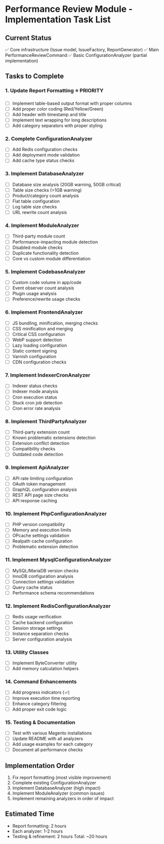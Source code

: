 # Performance Review Module - Implementation Task List

## Current Status
✅ Core infrastructure (Issue model, IssueFactory, ReportGenerator)
✅ Main PerformanceReviewCommand
✅ Basic ConfigurationAnalyzer (partial implementation)

## Tasks to Complete

### 1. Update Report Formatting ⭐ PRIORITY
- [ ] Implement table-based output format with proper columns
- [ ] Add proper color coding (Red/Yellow/Green)
- [ ] Add header with timestamp and title
- [ ] Implement text wrapping for long descriptions
- [ ] Add category separators with proper styling

### 2. Complete ConfigurationAnalyzer
- [ ] Add Redis configuration checks
- [ ] Add deployment mode validation
- [ ] Add cache type status checks

### 3. Implement DatabaseAnalyzer
- [ ] Database size analysis (20GB warning, 50GB critical)
- [ ] Table size checks (>1GB warning)
- [ ] Product/category count analysis
- [ ] Flat table configuration
- [ ] Log table size checks
- [ ] URL rewrite count analysis

### 4. Implement ModuleAnalyzer
- [ ] Third-party module count
- [ ] Performance-impacting module detection
- [ ] Disabled module checks
- [ ] Duplicate functionality detection
- [ ] Core vs custom module differentiation

### 5. Implement CodebaseAnalyzer
- [ ] Custom code volume in app/code
- [ ] Event observer count analysis
- [ ] Plugin usage analysis
- [ ] Preference/rewrite usage checks

### 6. Implement FrontendAnalyzer
- [ ] JS bundling, minification, merging checks
- [ ] CSS minification and merging
- [ ] Critical CSS configuration
- [ ] WebP support detection
- [ ] Lazy loading configuration
- [ ] Static content signing
- [ ] Varnish configuration
- [ ] CDN configuration checks

### 7. Implement IndexerCronAnalyzer
- [ ] Indexer status checks
- [ ] Indexer mode analysis
- [ ] Cron execution status
- [ ] Stuck cron job detection
- [ ] Cron error rate analysis

### 8. Implement ThirdPartyAnalyzer
- [ ] Third-party extension count
- [ ] Known problematic extensions detection
- [ ] Extension conflict detection
- [ ] Compatibility checks
- [ ] Outdated code detection

### 9. Implement ApiAnalyzer
- [ ] API rate limiting configuration
- [ ] OAuth token management
- [ ] GraphQL configuration analysis
- [ ] REST API page size checks
- [ ] API response caching

### 10. Implement PhpConfigurationAnalyzer
- [ ] PHP version compatibility
- [ ] Memory and execution limits
- [ ] OPcache settings validation
- [ ] Realpath cache configuration
- [ ] Problematic extension detection

### 11. Implement MysqlConfigurationAnalyzer
- [ ] MySQL/MariaDB version checks
- [ ] InnoDB configuration analysis
- [ ] Connection settings validation
- [ ] Query cache status
- [ ] Performance schema recommendations

### 12. Implement RedisConfigurationAnalyzer
- [ ] Redis usage verification
- [ ] Cache backend configuration
- [ ] Session storage settings
- [ ] Instance separation checks
- [ ] Server configuration analysis

### 13. Utility Classes
- [ ] Implement ByteConverter utility
- [ ] Add memory calculation helpers

### 14. Command Enhancements
- [ ] Add progress indicators (✓)
- [ ] Improve execution time reporting
- [ ] Enhance category filtering
- [ ] Add proper exit code logic

### 15. Testing & Documentation
- [ ] Test with various Magento installations
- [ ] Update README with all analyzers
- [ ] Add usage examples for each category
- [ ] Document all performance checks

## Implementation Order
1. Fix report formatting (most visible improvement)
2. Complete existing ConfigurationAnalyzer
3. Implement DatabaseAnalyzer (high impact)
4. Implement ModuleAnalyzer (common issues)
5. Implement remaining analyzers in order of impact

## Estimated Time
- Report formatting: 2 hours
- Each analyzer: 1-2 hours
- Testing & refinement: 2 hours
Total: ~20 hours
